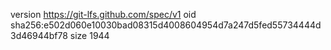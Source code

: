 version https://git-lfs.github.com/spec/v1
oid sha256:e502d060e10030bad08315d4008604954d7a247d5fed55734444d3d46944bf78
size 1944
